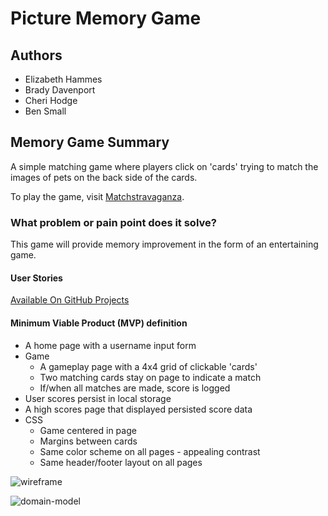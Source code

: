 # Picture Memory Game

## Authors

* Elizabeth Hammes
* Brady Davenport
* Cheri Hodge
* Ben Small

## Memory Game Summary

A simple matching game where players click on 'cards' trying to match the images of pets on the back side of the cards.

To play the game, visit [Matchstravaganza](https://matchstravaganza.github.io/memory-game/).

### What problem or pain point does it solve?

This game will provide memory improvement in the form of an entertaining game.

#### User Stories

[Available On GitHub Projects](https://github.com/CodeFellows-Code-201-Group-Project/memory-game/projects/1)

#### Minimum Viable Product (MVP) definition

* A home page with a username input form
* Game
  * A gameplay page with a 4x4 grid of clickable 'cards'
  * Two matching cards stay on page to indicate a match
  * If/when all matches are made, score is logged
* User scores persist in local storage
* A high scores page that displayed persisted score data
* CSS
  * Game centered in page
  * Margins between cards
  * Same color scheme on all pages - appealing contrast
  * Same header/footer layout on all pages

![wireframe](img/memory-game-wireframe.png)

![domain-model](img/memory-game-domain-model.png)
